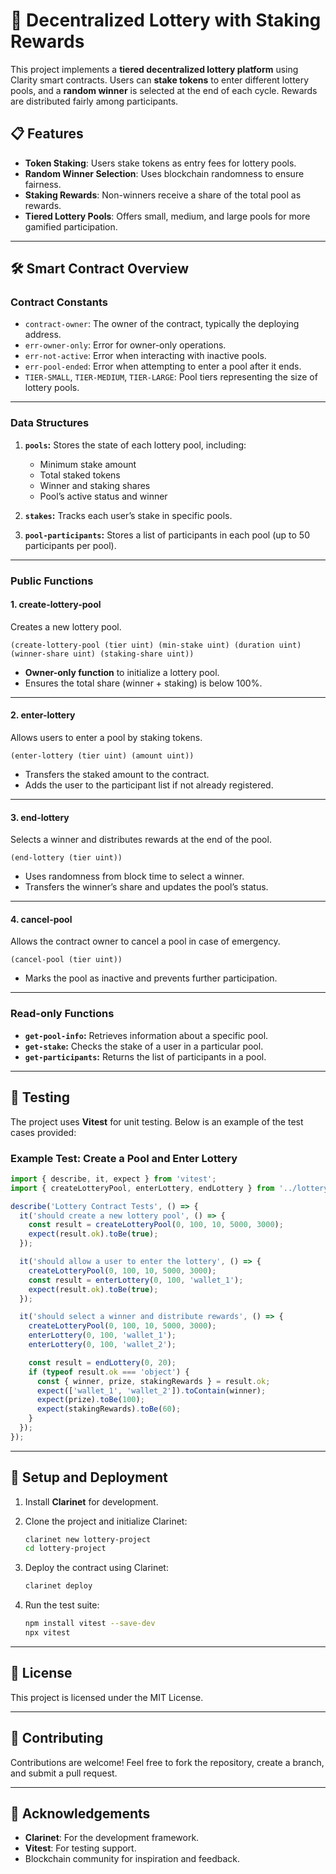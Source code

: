 
# 🎲 Decentralized Lottery with Staking Rewards

This project implements a **tiered decentralized lottery platform** using Clarity smart contracts. Users can **stake tokens** to enter different lottery pools, and a **random winner** is selected at the end of each cycle. Rewards are distributed fairly among participants.

## 📋 Features

- **Token Staking**: Users stake tokens as entry fees for lottery pools.
- **Random Winner Selection**: Uses blockchain randomness to ensure fairness.
- **Staking Rewards**: Non-winners receive a share of the total pool as rewards.
- **Tiered Lottery Pools**: Offers small, medium, and large pools for more gamified participation.

---

## 🛠️ Smart Contract Overview

### **Contract Constants**

- `contract-owner`: The owner of the contract, typically the deploying address.
- `err-owner-only`: Error for owner-only operations.
- `err-not-active`: Error when interacting with inactive pools.
- `err-pool-ended`: Error when attempting to enter a pool after it ends.
- `TIER-SMALL`, `TIER-MEDIUM`, `TIER-LARGE`: Pool tiers representing the size of lottery pools.

---

### **Data Structures**

1. **`pools`:** Stores the state of each lottery pool, including:
   - Minimum stake amount
   - Total staked tokens
   - Winner and staking shares
   - Pool’s active status and winner

2. **`stakes`:** Tracks each user’s stake in specific pools.

3. **`pool-participants`:** Stores a list of participants in each pool (up to 50 participants per pool).

---

### **Public Functions**

#### 1. **create-lottery-pool**
Creates a new lottery pool.

```clarity
(create-lottery-pool (tier uint) (min-stake uint) (duration uint) (winner-share uint) (staking-share uint))
```

- **Owner-only function** to initialize a lottery pool.
- Ensures the total share (winner + staking) is below 100%.

---

#### 2. **enter-lottery**
Allows users to enter a pool by staking tokens.

```clarity
(enter-lottery (tier uint) (amount uint))
```

- Transfers the staked amount to the contract.
- Adds the user to the participant list if not already registered.

---

#### 3. **end-lottery**
Selects a winner and distributes rewards at the end of the pool.

```clarity
(end-lottery (tier uint))
```

- Uses randomness from block time to select a winner.
- Transfers the winner’s share and updates the pool’s status.

---

#### 4. **cancel-pool**
Allows the contract owner to cancel a pool in case of emergency.

```clarity
(cancel-pool (tier uint))
```

- Marks the pool as inactive and prevents further participation.

---

### **Read-only Functions**

- **`get-pool-info`:** Retrieves information about a specific pool.
- **`get-stake`:** Checks the stake of a user in a particular pool.
- **`get-participants`:** Returns the list of participants in a pool.

---

## 🧪 Testing

The project uses **Vitest** for unit testing. Below is an example of the test cases provided:

### Example Test: Create a Pool and Enter Lottery

```typescript
import { describe, it, expect } from 'vitest';
import { createLotteryPool, enterLottery, endLottery } from '../lottery';

describe('Lottery Contract Tests', () => {
  it('should create a new lottery pool', () => {
    const result = createLotteryPool(0, 100, 10, 5000, 3000);
    expect(result.ok).toBe(true);
  });

  it('should allow a user to enter the lottery', () => {
    createLotteryPool(0, 100, 10, 5000, 3000);
    const result = enterLottery(0, 100, 'wallet_1');
    expect(result.ok).toBe(true);
  });

  it('should select a winner and distribute rewards', () => {
    createLotteryPool(0, 100, 10, 5000, 3000);
    enterLottery(0, 100, 'wallet_1');
    enterLottery(0, 100, 'wallet_2');

    const result = endLottery(0, 20);
    if (typeof result.ok === 'object') {
      const { winner, prize, stakingRewards } = result.ok;
      expect(['wallet_1', 'wallet_2']).toContain(winner);
      expect(prize).toBe(100);
      expect(stakingRewards).toBe(60);
    }
  });
});
```

---

## 🚀 Setup and Deployment

1. Install **Clarinet** for development.
2. Clone the project and initialize Clarinet:

   ```bash
   clarinet new lottery-project
   cd lottery-project
   ```

3. Deploy the contract using Clarinet:

   ```bash
   clarinet deploy
   ```

4. Run the test suite:

   ```bash
   npm install vitest --save-dev
   npx vitest
   ```

---

## 📄 License

This project is licensed under the MIT License.

---

## 📢 Contributing

Contributions are welcome! Feel free to fork the repository, create a branch, and submit a pull request.

---

## 📝 Acknowledgements

- **Clarinet**: For the development framework.
- **Vitest**: For testing support.
- Blockchain community for inspiration and feedback.
